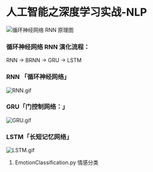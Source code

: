 # 人工智能之深度学习实战-NLP

![循环神经网络 RNN 原理图](https://upload-images.jianshu.io/upload_images/522669-a6c6f879f8e1ee84.png?imageMogr2/auto-orient/strip%7CimageView2/2/w/1240)

### 循环神经网络 RNN 演化流程：
RNN -> BRNN -> GRU -> LSTM

### RNN 「循环神经网络」
![RNN.gif](https://upload-images.jianshu.io/upload_images/522669-f8a777e3034c4cc4.gif?imageMogr2/auto-orient/strip)

### GRU「门控制网络：」
![GRU.gif](https://upload-images.jianshu.io/upload_images/522669-677231d3d0d4f1d8.gif?imageMogr2/auto-orient/strip)

### LSTM「长短记忆网络」
![LSTM.gif](https://upload-images.jianshu.io/upload_images/522669-7bd925a621558377.gif?imageMogr2/auto-orient/strip)




1. EmotionClassification.py 情感分类